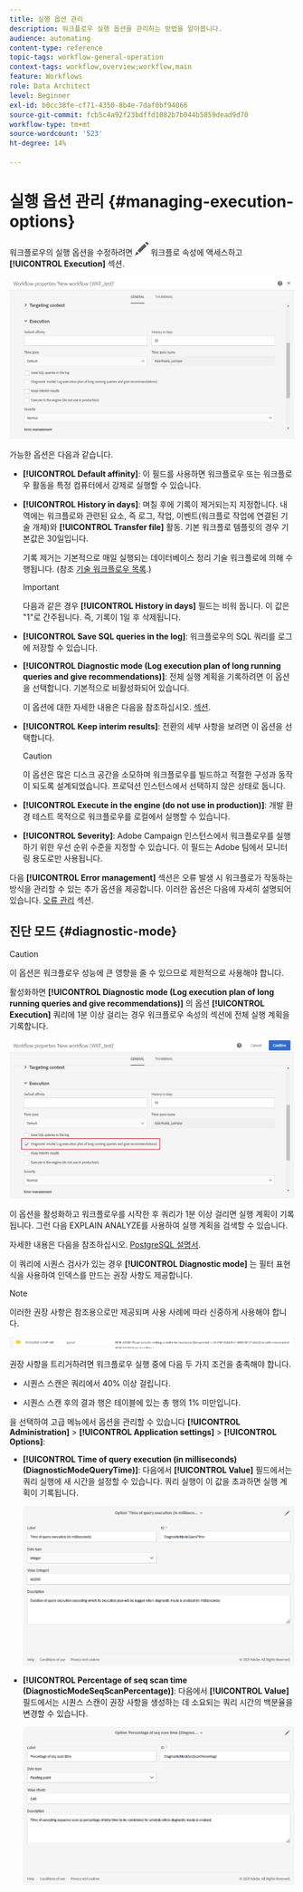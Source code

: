 ```yaml
---
title: 실행 옵션 관리
description: 워크플로우 실행 옵션을 관리하는 방법을 알아봅니다.
audience: automating
content-type: reference
topic-tags: workflow-general-operation
context-tags: workflow,overview;workflow,main
feature: Workflows
role: Data Architect
level: Beginner
exl-id: b0cc38fe-cf71-4350-8b4e-7daf0bf94066
source-git-commit: fcb5c4a92f23bdffd1082b7b044b5859dead9d70
workflow-type: tm+mt
source-wordcount: '523'
ht-degree: 14%

---
```


# 실행 옵션 관리 {#managing-execution-options}

워크플로우의 실행 옵션을 수정하려면 ![](assets/edit_darkgrey-24px.png) 워크플로 속성에 액세스하고 **[!UICONTROL Execution]** 섹션.

![](assets/wkf_execution_6.png)

가능한 옵션은 다음과 같습니다.

* **[!UICONTROL Default affinity]**: 이 필드를 사용하면 워크플로우 또는 워크플로우 활동을 특정 컴퓨터에서 강제로 실행할 수 있습니다.

* **[!UICONTROL History in days]**: 며칠 후에 기록이 제거되는지 지정합니다. 내역에는 워크플로와 관련된 요소, 즉 로그, 작업, 이벤트(워크플로 작업에 연결된 기술 개체)와 **[!UICONTROL Transfer file]** 활동. 기본 워크플로 템플릿의 경우 기본값은 30일입니다.

  기록 제거는 기본적으로 매일 실행되는 데이터베이스 정리 기술 워크플로에 의해 수행됩니다. (참조 [기술 워크플로우 목록](../../administration/using/technical-workflows.md).)

  >[!IMPORTANT]
  >
  >다음과 같은 경우 **[!UICONTROL History in days]** 필드는 비워 둡니다. 이 값은 &quot;1&quot;로 간주됩니다. 즉, 기록이 1일 후 삭제됩니다.

* **[!UICONTROL Save SQL queries in the log]**: 워크플로우의 SQL 쿼리를 로그에 저장할 수 있습니다.

* **[!UICONTROL Diagnostic mode (Log execution plan of long running queries and give recommendations)]**: 전체 실행 계획을 기록하려면 이 옵션을 선택합니다. 기본적으로 비활성화되어 있습니다.

  이 옵션에 대한 자세한 내용은 다음을 참조하십시오. [섹션](#diagnostic-mode).

* **[!UICONTROL Keep interim results]**: 전환의 세부 사항을 보려면 이 옵션을 선택합니다.

  >[!CAUTION]
  >
  >이 옵션은 많은 디스크 공간을 소모하며 워크플로우를 빌드하고 적절한 구성과 동작이 되도록 설계되었습니다. 프로덕션 인스턴스에서 선택하지 않은 상태로 둡니다.

* **[!UICONTROL Execute in the engine (do not use in production)]**: 개발 환경 테스트 목적으로 워크플로우를 로컬에서 실행할 수 있습니다.

* **[!UICONTROL Severity]**: Adobe Campaign 인스턴스에서 워크플로우를 실행하기 위한 우선 순위 수준을 지정할 수 있습니다. 이 필드는 Adobe 팀에서 모니터링 용도로만 사용됩니다.

다음 **[!UICONTROL Error management]** 섹션은 오류 발생 시 워크플로가 작동하는 방식을 관리할 수 있는 추가 옵션을 제공합니다. 이러한 옵션은 다음에 자세히 설명되어 있습니다. [오류 관리](../../automating/using/monitoring-workflow-execution.md#error-management) 섹션.

## 진단 모드 {#diagnostic-mode}

>[!CAUTION]
>
>이 옵션은 워크플로우 성능에 큰 영향을 줄 수 있으므로 제한적으로 사용해야 합니다.

활성화하면 **[!UICONTROL Diagnostic mode (Log execution plan of long running queries and give recommendations)]** 의 옵션 **[!UICONTROL Execution]** 쿼리에 1분 이상 걸리는 경우 워크플로우 속성의 섹션에 전체 실행 계획을 기록합니다.

![](assets/wkf_diagnostic.png)

이 옵션을 활성화하고 워크플로우를 시작한 후 쿼리가 1분 이상 걸리면 실행 계획이 기록됩니다. 그런 다음 EXPLAIN ANALYZE를 사용하여 실행 계획을 검색할 수 있습니다.

자세한 내용은 다음을 참조하십시오. [PostgreSQL 설명서](https://www.postgresql.org/docs/9.4/using-explain.html).

이 쿼리에 시퀀스 검사가 있는 경우 **[!UICONTROL Diagnostic mode]** 는 필터 표현식을 사용하여 인덱스를 만드는 권장 사항도 제공합니다.

>[!NOTE]
>
> 이러한 권장 사항은 참조용으로만 제공되며 사용 사례에 따라 신중하게 사용해야 합니다.

![](assets/wkf_diagnostic_4.png)

권장 사항을 트리거하려면 워크플로우 실행 중에 다음 두 가지 조건을 충족해야 합니다.

* 시퀀스 스캔은 쿼리에서 40% 이상 걸립니다.

* 시퀀스 스캔 후의 결과 행은 테이블에 있는 총 행의 1% 미만입니다.

을 선택하여 고급 메뉴에서 옵션을 관리할 수 있습니다 **[!UICONTROL Administration]** > **[!UICONTROL Application settings]** > **[!UICONTROL Options]**:

* **[!UICONTROL Time of query execution (in milliseconds)(DiagnosticModeQueryTime)]**: 다음에서 **[!UICONTROL Value]** 필드에서는 쿼리 실행에 새 시간을 설정할 수 있습니다. 쿼리 실행이 이 값을 초과하면 실행 계획이 기록됩니다.

  ![](assets/wkf_diagnostic_2.png)

* **[!UICONTROL Percentage of seq scan time (DiagnosticModeSeqScanPercentage)]**: 다음에서 **[!UICONTROL Value]** 필드에서는 시퀀스 스캔이 권장 사항을 생성하는 데 소요되는 쿼리 시간의 백분율을 변경할 수 있습니다.

  ![](assets/wkf_diagnostic_3.png)
